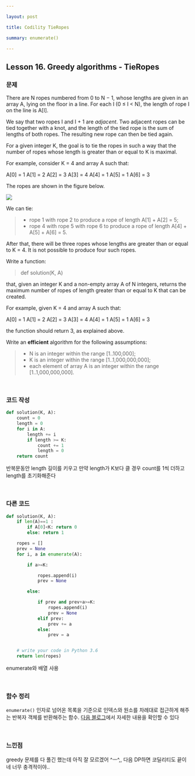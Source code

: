 ```yaml
---

layout: post

title: Codility TieRopes

summary: enumerate()

---
```


## Lesson 16. Greedy algorithms - TieRopes

### 문제

There are N ropes numbered from 0 to N − 1, whose lengths are given in an array A, lying on the floor in a line. For each I (0 ≤ I < N), the length of rope I on the line is A[I].

We say that two ropes I and I + 1 are *adjacent*. Two adjacent ropes can be tied together with a knot, and the length of the tied rope is the sum of lengths of both ropes. The resulting new rope can then be tied again.

For a given integer K, the goal is to tie the ropes in such a way that the number of ropes whose length is greater than or equal to K is maximal.

For example, consider K = 4 and array A such that:

A[0] = 1
 A[1] = 2
 A[2] = 3
 A[3] = 4
 A[4] = 1
 A[5] = 1
 A[6] = 3

The ropes are shown in the figure below.

![](https://codility-frontend-prod.s3.amazonaws.com/media/task_static/tie_ropes/static/images/auto/f13a51b17fba1ea9b8ea7fd37006f767.png)

We can tie:

> - rope 1 with rope 2 to produce a rope of length A[1] + A[2] = 5;
> - rope 4 with rope 5 with rope 6 to produce a rope of length A[4] + A[5] + A[6] = 5.

After that, there will be three ropes whose lengths are greater than or equal to K = 4. It is not possible to produce four such ropes.

Write a function:

> def solution(K, A)

that, given an integer K and a non-empty array A of N integers, returns the maximum number of ropes of length greater than or equal to K that can be created.

For example, given K = 4 and array A such that:

A[0] = 1
 A[1] = 2
 A[2] = 3
 A[3] = 4
 A[4] = 1
 A[5] = 1
 A[6] = 3

the function should return 3, as explained above.

Write an ****efficient**** algorithm for the following assumptions:

> - N is an integer within the range [1..100,000];
> - K is an integer within the range [1..1,000,000,000];
> - each element of array A is an integer within the range [1..1,000,000,000].



<br/>

### 코드 작성

```python
def solution(K, A):
    count = 0
    length = 0
    for i in A:
        length += i
        if length >= K:
            count += 1
            length = 0
    return count
```

반복문동안 length 길이를 키우고 만약 length가 K보다 클 경우 count를 1씩 더하고 length를 초기화해준다

<br/>

### 다른 코드

```python
def solution(K, A):
    if len(A)==1 :
        if A[0]<K: return 0
        else: return 1

    ropes = []
    prev = None
    for i, a in enumerate(A):

        if a>=K:

            ropes.append(i)
            prev = None

        else:

            if prev and prev+a>=K:
                ropes.append(i)
                prev = None
            elif prev:
                prev += a
            else: 
                prev = a


    # write your code in Python 3.6
    return len(ropes)
```

enumerate와 배열 사용

<br/>

### 함수 정리

`enumerate()` 인자로 넘어온 목록을 기준으로 인덱스와 원소를 차례대로 접근하게 해주는 반복자 객체를 반환해주는 함수. [다음 블로그](https://www.daleseo.com/python-enumerate/)에서 자세한 내용을 확인할 수 있다



<br/>

### 느낀점

greedy 문제를 다 풀긴 했는데 아직 잘 모르겠어 ^ㅡ^,, 다음 DP하면 코딜리티도 끝이네 너무 충격적이야..
